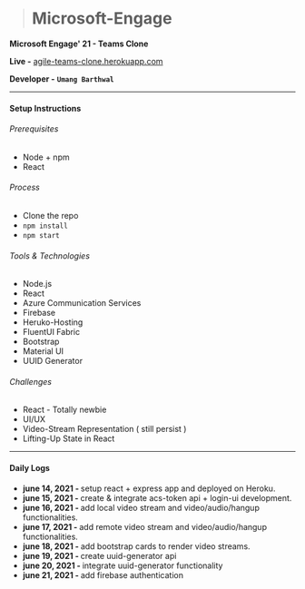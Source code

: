 > # Microsoft-Engage

__Microsoft Engage' 21 - Teams Clone__

__Live -__ [agile-teams-clone.herokuapp.com](agile-teams-clone.herokuapp.com)

__Developer -__ <code><b>Umang Barthwal</b></code>

___

#### Setup Instructions

###### Prerequisites
- Node + npm
- React

###### Process
- Clone the repo
- <code>npm install</code>
- <code>npm start</code>

###### Tools & Technologies
- Node.js
- React
- Azure Communication Services
- Firebase
- Heruko-Hosting
- FluentUI Fabric
- Bootstrap
- Material UI
- UUID Generator

###### Challenges
- React - Totally newbie
- UI/UX
- Video-Stream Representation ( still persist )
- Lifting-Up State in React

___

#### Daily Logs
- <b> june 14, 2021 - </b> setup react + express app and deployed on Heroku.
- <b> june 15, 2021 - </b> create & integrate acs-token api + login-ui development.
- <b> june 16, 2021 - </b> add local video stream and video/audio/hangup functionalities.
- <b> june 17, 2021 - </b> add remote video stream and video/audio/hangup functionalities.
- <b> june 18, 2021 - </b> add bootstrap cards to render video streams.
- <b> june 19, 2021 - </b> create uuid-generator api
- <b> june 20, 2021 - </b> integrate uuid-generator functionality
- <b> june 21, 2021 - </b> add firebase authentication